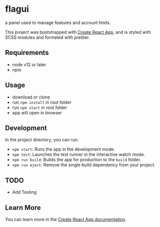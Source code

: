 # flagui

a panel used to manage features and account limits.

This project was bootstrapped with [Create React App](https://github.com/facebook/create-react-app), and is styled with SCSS modules and formated with prettier. 

## Requirements
- node v12 or later
- npm

## Usage

- download or clone
- run `npm install` in root folder
- run `npm start` in root folder
- app will open in browser

## Development

In the project directory, you can run:

- `npm start`:  Runs the app in the development mode.
- `npm test`: Launches the test runner in the interactive watch mode.
- `npm run build`: Builds the app for production to the `build` folder.
- `npm run eject`: Remove the single build dependency from your project.

## TODO
- Add Testing
## Learn More

You can learn more in the [Create React App documentation](https://facebook.github.io/create-react-app/docs/getting-started).

